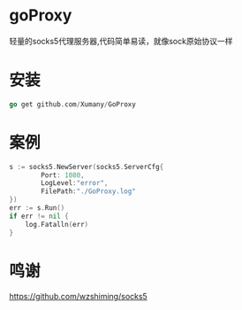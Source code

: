 # goProxy
轻量的socks5代理服务器,代码简单易读，就像sock原始协议一样



# 安装
```go
go get github.com/Xumany/GoProxy
```

# 案例
```go
s := socks5.NewServer(socks5.ServerCfg{
	    Port: 1080,
	    LogLevel:"error",
        FilePath:"./GoProxy.log"
})
err := s.Run()
if err != nil {
	log.Fatalln(err)
}
```
# 鸣谢
<https://github.com/wzshiming/socks5>